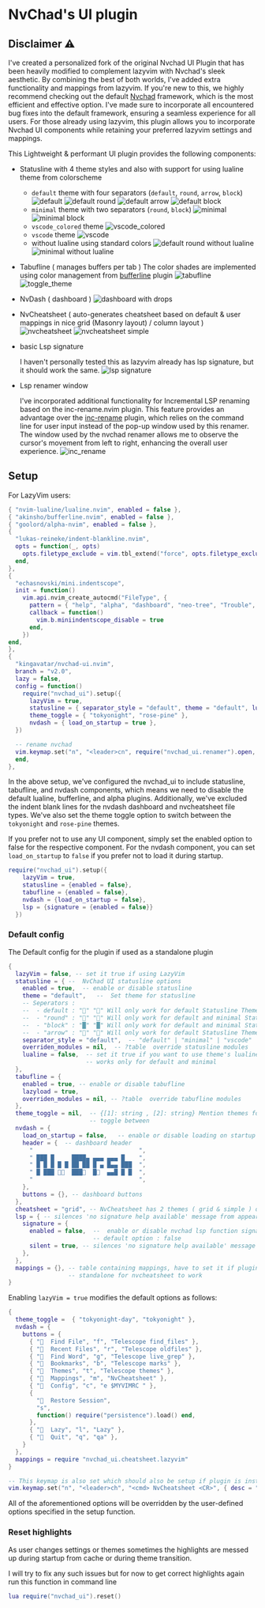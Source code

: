 # NvChad's UI plugin

## Disclaimer ⚠️

I've created a personalized fork of the original Nvchad UI Plugin that has been heavily modified to complement
lazyvim with Nvchad's sleek aesthetic. By combining the best of both worlds, I've added extra functionality
and mappings from lazyvim. If you're new to this, we highly recommend checking out the default
[Nvchad](https://nvchad.com/) framework, which is the most efficient and effective option. I've made sure to
incorporate all encountered bug fixes into the default framework, ensuring a seamless experience for all
users. For those already using lazyvim, this plugin allows you to incorporate Nvchad UI components while
retaining your preferred lazyvim settings and mappings.

This Lightweight &amp; performant UI plugin provides the following components:

- Statusline with 4 theme styles and also with support for using lualine theme from colorscheme
  - `default` theme with four separators (`default`, `round`, `arrow`, `block`)
    ![default](https://user-images.githubusercontent.com/31726036/229489465-5697134e-8b8c-4ef1-80a5-7ab06084b19a.png)
    ![default round](https://user-images.githubusercontent.com/31726036/229487976-746d8fa7-27e4-4f77-9e14-e7627feae525.png)
    ![default arrow](https://user-images.githubusercontent.com/31726036/229490074-ff29ffb8-5349-47ae-9494-d938082dcf30.png)
    ![default block](https://user-images.githubusercontent.com/31726036/229490321-18aa0c8a-60c6-470c-80e3-78b9eb060e56.png)
  - `minimal` theme with two separators (`round`, `block`)
    ![minimal](https://user-images.githubusercontent.com/31726036/229490947-a0bae908-6a31-4cd2-957a-619d041a827d.png)
    ![minimal block](https://user-images.githubusercontent.com/31726036/229490636-65b34674-d8ad-4544-a014-3ded7bab4529.png)
  - `vscode_colored` theme
    ![vscode_colored](https://user-images.githubusercontent.com/31726036/229554767-d2f28b6d-dd73-4a3a-9343-ccaef26b09af.png)
  - `vscode` theme
    ![vscode](https://user-images.githubusercontent.com/31726036/229555330-be010f01-0ee8-48b6-99ad-cc15e2125014.png)
  - without lualine using standard colors
    ![default round without lualine](https://user-images.githubusercontent.com/31726036/229488744-4b30b33d-728b-4e5e-a7d1-f5bb4ccab1ec.png)
    ![minimal without lualine](https://user-images.githubusercontent.com/31726036/229491247-06bb67e6-a6ff-4f5c-bd85-0eccc90b8d93.png)

- Tabufline ( manages buffers per tab ) The color shades are implemented using color management from
  [bufferline](https://github.com/akinsho/bufferline.nvim) plugin
  ![tabufline](https://user-images.githubusercontent.com/31726036/229492669-eb7a96cc-dd5f-4cdf-b0d8-6a7cc7624b65.png)
  ![toggle_theme](https://user-images.githubusercontent.com/31726036/229622835-500092a9-f03b-4981-b5c8-3059f7c75883.gif)
- NvDash ( dashboard )
  ![dashboard with drops](https://user-images.githubusercontent.com/31726036/229481566-b229d4b5-45a3-4baf-abab-92e1548a7d1e.png)
- NvCheatsheet ( auto-generates cheatsheet based on default & user mappings in nice grid (Masonry layout) /
  column layout )
  ![nvcheatsheet](https://user-images.githubusercontent.com/31726036/229493173-19018616-b684-4c81-84c9-23793bfc7d69.png)
  ![nvcheatsheet simple](https://user-images.githubusercontent.com/31726036/229493470-2173150d-4feb-479b-8d92-4d2482f4d148.png)
- basic Lsp signature

  I haven't personally tested this as lazyvim already has lsp signature, but it should work the same.
  ![lsp signature](https://user-images.githubusercontent.com/31726036/229497297-11be60ce-2996-4663-a82a-8303cc31c5f9.png)
- Lsp renamer window

  I've incorporated additional functionality for Incremental LSP renaming based on the inc-rename.nvim plugin.
  This feature provides an advantage over the [inc-rename](https://github.com/smjonas/inc-rename.nvim) plugin,
  which relies on the command line for user input instead of the pop-up window used by this renamer. The
  window used by the nvchad renamer allows me to observe the cursor's movement from left to right, enhancing
  the overall user experience.
  ![inc_rename](https://user-images.githubusercontent.com/31726036/229500704-3e7f898d-a9f7-462b-9d94-25642882aac3.gif)

## Setup

For LazyVim users:

```lua
{ "nvim-lualine/lualine.nvim", enabled = false },
{ "akinsho/bufferline.nvim", enabled = false },
{ "goolord/alpha-nvim", enabled = false },
{
  "lukas-reineke/indent-blankline.nvim",
  opts = function(_, opts)
    opts.filetype_exclude = vim.tbl_extend("force", opts.filetype_exclude, { "nvdash", "nvcheatsheet" })
  end,
},
{
  "echasnovski/mini.indentscope",
  init = function()
    vim.api.nvim_create_autocmd("FileType", {
      pattern = { "help", "alpha", "dashboard", "neo-tree", "Trouble", "lazy", "mason", "nvdash", "nvcheatsheet" },
      callback = function()
        vim.b.miniindentscope_disable = true
      end,
    })
end,
},
{
  "kingavatar/nvchad-ui.nvim",
  branch = "v2.0",
  lazy = false,
  config = function()
    require("nvchad_ui").setup({
      lazyVim = true,
      statusline = { separator_style = "default", theme = "default", lualine = true },
      theme_toggle = { "tokyonight", "rose-pine" },
      nvdash = { load_on_startup = true },
  })

  -- rename nvchad
  vim.keymap.set("n", "<leader>cn", require("nvchad_ui.renamer").open, { desc = "nvchad Rename" })
  end,
},
```

In the above setup, we've configured the nvchad_ui to include statusline, tabufline, and nvdash components,
which means we need to disable the default lualine, bufferline, and alpha plugins. Additionally, we've
excluded the indent blank lines for the nvdash dashboard and nvcheatsheet file types. We've also set the theme
toggle option to switch between the `tokyonight` and `rose-pine` themes.

If you prefer not to use any UI component, simply set the enabled option to false for the respective
component. For the nvdash component, you can set `load_on_startup` to `false` if you prefer not to load it
during startup.

```lua
require("nvchad_ui").setup({
    lazyVim = true,
    statusline = {enabled = false},
    tabufline = {enabled = false},
    nvdash = {load_on_startup = false},
    lsp = {signature = {enabled = false}}
  })
```

### Default config

The Default config for the plugin if used as a standalone plugin

```lua
{
  lazyVim = false, -- set it true if using LazyVim
  statusline = { --  NvChad UI statusline options
    enabled = true,  -- enable or disable statusline
    theme = "default",   --  Set theme for statusline
    -- Seperators :
    --  - default : "" "" Will only work for default Statusline Theme
    --  - "round" : "" "" Will only work for default and minimal Statusline Theme
    --  - "block" : "█" "█" Will only work for default and minimal Statusline Theme
    --  - "arrow" : "" "" Will only work for default Statusline Theme
    separator_style = "default",  -- "default" | "minimal" | "vscode" | "vscode_colored"
    overriden_modules = nil,  -- ?table  override statusline modules
    lualine = false,  -- set it true if you want to use theme's lualine highlights 
                      -- works only for default and minimal
  },
  tabufline = {
    enabled = true, -- enable or disable tabufline
    lazyload = true, 
    overriden_modules = nil, -- ?table  override tabufline modules
  },
  theme_toggle = nil,  -- {[1]: string , [2]: string} Mention themes for theme_toggle to 
                       -- toggle between
  nvdash = {
    load_on_startup = false,   -- enable or disable loading on startup
    header = {  -- dashboard header
      "                              ",
      " ███ █     ████▄ ▄▄▄ ▄▄▄ █    ",
      " █ █ █ █ █ ██ ██ █ ▄ █▄▄ ███  ",
      " █ ███   ███  █  ▄▄█ █ █  ",
      "                              ",
    },
    buttons = {}, -- dashboard buttons
  },
  cheatsheet = "grid", -- NvCheatsheet has 2 themes ( grid & simple ) default option : grid
  lsp = { -- silences 'no signature help available' message from appearing
    signature = {
      enabled = false,  --  enable or disable nvchad lsp function signature. 
                        -- default option : false
      silent = true, -- silences 'no signature help available' message from appearing
    },
  },
  mappings = {}, -- table containing mappings, have to set it if plugin is installed as 
                 -- standalone for nvcheatsheet to work
}
```

Enabling `lazyVim = true` modifies the default options as follows:

```lua
{
  theme_toggle =  { "tokyonight-day", "tokyonight" },
  nvdash = {
    buttons = {
      { "  Find File", "f", "Telescope find_files" },
      { "  Recent Files", "r", "Telescope oldfiles" },
      { "  Find Word", "g", "Telescope live_grep" },
      { "  Bookmarks", "b", "Telescope marks" },
      { "  Themes", "t", "Telescope themes" },
      { "  Mappings", "m", "NvCheatsheet" },
      { "  Config", "c", "e $MYVIMRC " },
      {
        "  Restore Session",
        "s",
        function() require("persistence").load() end,
      },
      { "󰒲  Lazy", "l", "Lazy" },
      { "  Quit", "q", "qa" },
    }
  },
  mappings = require "nvchad_ui.cheatsheet.lazyvim"
}

-- This keymap is also set which should also be setup if plugin is installed as  standalone 
vim.keymap.set("n", "<leader>ch", "<cmd> NvCheatsheet <CR>", { desc = "Mapping cheatsheet" })
```

All of the aforementioned options will be overridden by the user-defined options specified in the setup
function.

### Reset highlights

As user changes settings or themes sometimes the highlights are messed up during startup from cache or during
theme transition.

I will try to fix any such issues but for now to get correct highlights again run this function in command
line

```lua
lua require("nvchad_ui").reset()
```
